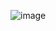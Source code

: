 
![image](https://user-images.githubusercontent.com/644199/156786934-bdcd5d74-7d6d-4456-bfd3-9062f556109d.png)
